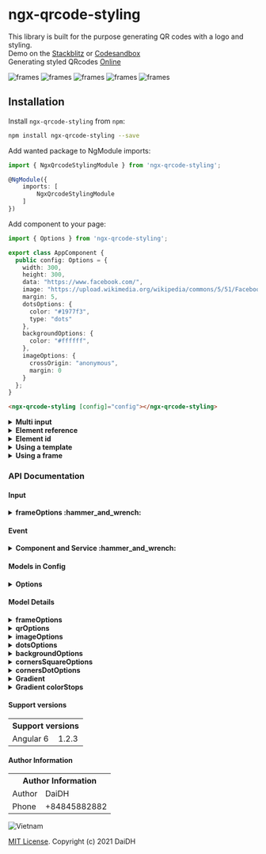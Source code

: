 # ngx-qrcode-styling

This library is built for the purpose generating QR codes with a logo and styling. \
Demo on the [Stackblitz](https://stackblitz.com/edit/angular-ngx-qrcode-styling) or [Codesandbox](https://codesandbox.io/s/ngx-qrcode-styling-vlvvi) \
Generating styled QRcodes [Online](https://qr-code-styling.com/)

![frames](https://raw.githubusercontent.com/id1945/ngx-qrcode-styling/master/ngx-qrcode-styling-frames-01.png)
![frames](https://raw.githubusercontent.com/id1945/ngx-qrcode-styling/master/ngx-qrcode-styling-frames-02.png)
![frames](https://raw.githubusercontent.com/id1945/ngx-qrcode-styling/master/ngx-qrcode-styling-frames-03.png)
![frames](https://raw.githubusercontent.com/id1945/ngx-qrcode-styling/master/ngx-qrcode-styling-frames-04.png)
![frames](https://raw.githubusercontent.com/id1945/ngx-qrcode-styling/master/ngx-qrcode-styling-frames-05.png)

## Installation
Install `ngx-qrcode-styling` from `npm`:
```bash
npm install ngx-qrcode-styling --save
```

Add wanted package to NgModule imports:
```typescript
import { NgxQrcodeStylingModule } from 'ngx-qrcode-styling';

@NgModule({
    imports: [
        NgxQrcodeStylingModule
    ]
})
```

Add component to your page:
```typescript
import { Options } from 'ngx-qrcode-styling';

export class AppComponent {
  public config: Options = {
    width: 300,
    height: 300,
    data: "https://www.facebook.com/",
    image: "https://upload.wikimedia.org/wikipedia/commons/5/51/Facebook_f_logo_%282019%29.svg",
    margin: 5,
    dotsOptions: {
      color: "#1977f3",
      type: "dots"
    },
    backgroundOptions: {
      color: "#ffffff",
    },
    imageOptions: {
      crossOrigin: "anonymous",
      margin: 0
    }
  };
}
```

```html
<ngx-qrcode-styling [config]="config"></ngx-qrcode-styling>
```
<details><summary><b>Multi input</b></summary>

```html
<ngx-qrcode-styling
  #qrcode
  [config]="config" 
  [type]="'canvas'"
  [shape]="'square'"
  [width]="200"
  [height]="200"
  [margin]="5"
  [data]="'Angular QRCode'"
  [image]="'https://upload.wikimedia.org/wikipedia/commons/5/51/Facebook_f_logo_%282019%29.svg'">
</ngx-qrcode-styling>
```
```typescript
import { NgxQrcodeStylingComponent, Options } from 'ngx-qrcode-styling';

export class AppComponent {
    @ViewChild('qrcode', { static: false }) public qrcode!: NgxQrcodeStylingComponent;

    onUpdate(): void {
        this.qrcode.update(this.qrcode.config, {
          // height: 300,
          // width: 300,
          frameOptions: {
            height: 600,
            width: 600,
          },
          ...
        }).subscribe((res) => {
          // TO DO something!
        });
    }
    
    onDownload(): void {
        this.qrcode.download("file-name.png").subscribe((res) => {
          // TO DO something!
        });
    }
}
```

</details>

<details><summary><b>Element reference</b></summary>

```html
<div #canvas></div>
```
```typescript
import { NgxQrcodeStylingService, Options } from 'ngx-qrcode-styling';

export class AppComponent implements AfterViewInit {
    @ViewChild("canvas", { static: false }) canvas: ElementRef;
    public config: Options = {...};
    
    constructor(private qrcode: NgxQrcodeStylingService) {}

    ngAfterViewInit(): void {
        // Create QRCode by Service and ElementRef 
        this.qrcode.create(this.config, this.canvas.nativeElement).subscribe((res) => {
          // TO DO something!
        });
    }
}
```

</details>

<details><summary><b>Element id</b></summary>

```html
<div id="canvas"></div>
```
```typescript
import { NgxQrcodeStylingService, Options } from 'ngx-qrcode-styling';

export class AppComponent implements AfterViewInit {
    public config: Options = {...};
    
    constructor(private qrcode: NgxQrcodeStylingService) {}
   
    ngAfterViewInit(): void {
        // Create QRCode by Service and HTMLElement 
        this.qrcode.create(this.config, document.getElementById('canvas')).subscribe((res) => {
          // TO DO something!
        });
    }
}
```

</details>


<details><summary><b>Using a template</b></summary>

```typescript
import { Options } from 'ngx-qrcode-styling';

export class AppComponent {
    public config: Options = {
        template: 'bitcoin',
        ...
    }
}
```
Or
```html
<ngx-qrcode-styling [template]="'bitcoin'" [data]="'ngx-qrcode-styling'"></ngx-qrcode-styling>
```
  
</details>

<details><summary><b>Using a frame</b></summary>
  
```typescript
import { Options } from 'ngx-qrcode-styling';

export class AppComponent {
    public config: Options = {
        frameOptions: {
              style: 'F_036',
              width: 300,
              height: 300,
              x: 50,
              y: 50
        }
        ...
    }
}
```
Or
```html
<ngx-qrcode-styling
  [template]="'bitcoin'"
  [data]="'ngx-qrcode-styling'"
  [width]="280"
  [height]="280"
  [image]="'https://upload.wikimedia.org/wikipedia/commons/thumb/9/9a/BTC_Logo.svg/60px-BTC_Logo.svg.png'"
  [frameOptions]="{style: 'F_036', height: 300, width: 300, x: 60, y: 60}">
</ngx-qrcode-styling>
```
</details>

### API Documentation

#### Input

<details><summary><b>frameOptions :hammer_and_wrench:</b></summary>

Property                    |Type                                           |Default Value|Description
----------------------------|-----------------------------------------------|-------------|-----------------------------------------------------
(type)                      |`canvas`, `svg`                                |`canvas`     |The type of the element that will be rendered
(shape)                     |`square`, `circle`                             |`square`     |The type of the element that will be rendered
(width)                     |number                                         |`300`        |Size of canvas
(height)                    |number                                         |`300`        |Size of canvas
(margin)                    |number                                         |`0`          |Margin around canvas
(data)                      |string                                         |             |The date will be encoded to the QR code
(image)                     |string                                         |             |The image will be copied to the center of the QR code
(scale)                     |number                                         |`0`          |Scale qrcode
(rotate)                    |number                                         |`0`          |Rotate qrcode
(template)                  |`default`, `ocean`, `sunflower`, `luxury`, `bitcoin`, `starbucks`, `angular`, `facebook`, `beans`, `green`, `sky`, `mosaic`, `coffee`, `vintage`, `stamp`, `chess`, `jungle` , `arabic` , `tea` , `grape` | `default`                 | The design of the element that will be rendered
(frameOptions)              |object                                         |             |Options will be passed to `qrcode-generator` lib
(qrOptions)                 |object                                         |             |Options will be passed to `qrcode-generator` lib
(imageOptions)              |object                                         |             |Specific image options, details see below
(dotsOptions)               |object                                         |             |Dots styling options
(cornersSquareOptions)      |object                                         |             |Square in the corners styling options
(backgroundOptions)         |object                                         |             |QR background styling options

</details>

#### Event

<details><summary><b>Component and Service :hammer_and_wrench:</b></summary>

| Field             | Description               | Type                    | Default   |
| ---               | ---                       | ---                     | ---       |
| (create)          | status                    | AsyncSubject            | -         | 
| (update)          | status                    | AsyncSubject            | -         | 
| (download)        | status                    | AsyncSubject            | -         | 

</details>

#### Models in Config 

<details><summary><b>Options</b></summary>

```typescript
export declare type Options = {
    type?: DrawType;
    shape?: ShapeType;
    width?: number;
    height?: number;
    margin?: number;
    data?: string;
    image?: string;
    scale?: number;
    rotate?: number;
    template?: string;
    frameOptions?: {
        style?: string;
        height?: number;
        width?: number;
        x?: number;
        y?: number;
        texts?: UnknownObject[]; // SVG Attribute reference
        contents?: UnknownObject[]; // SVG Attribute reference
        containers?: UnknownObject[]; // SVG Attribute reference
    };
    qrOptions?: {
        typeNumber?: TypeNumber;
        mode?: Mode;
        errorCorrectionLevel?: ErrorCorrectionLevel;
    };
    imageOptions?: {
        hideBackgroundDots?: boolean;
        imageSize?: number;
        crossOrigin?: string;
        margin?: number;
    };
    dotsOptions?: {
        type?: DotType;
        color?: string;
        gradient?: Gradient;
    };
    cornersSquareOptions?: {
        type?: CornerSquareType;
        color?: string;
        gradient?: Gradient;
    };
    cornersDotOptions?: {
        type?: CornerDotType;
        color?: string;
        gradient?: Gradient;
    };
    backgroundOptions?: {
        round?: number;
        color?: string;
        gradient?: Gradient;
    };
};
```

</details>

#### Model Details

<details><summary><b>frameOptions</b></summary>

Property            |Type                                              |Default Value
--------------------|--------------------------------------------------|-------------
style               |`F_020`, ... `F_080`, `FE_001`, ... `FE_XXX`      |`F_020`
width               |number(`0 - max`)                                 |`300`
height              |number(`0 - max`)                                 |`300`
x                   |number(`0 - max`)                                 |`50`
y                   |number(`0 - max`)                                 |`50`
texts               |UnknownObject[]                                   | -
contents            |UnknownObject[]                                   | -
containers          |UnknownObject[]                                   | -

</details>

<details><summary><b>qrOptions</b></summary>

Property            |Type                                              |Default Value
--------------------|--------------------------------------------------|-------------
typeNumber          |`0`,`40`                                          |`0`
mode                |`Numeric`, `Alphanumeric`, `Byte`, `Kanji`        |
errorCorrectionLevel|`L`, `M`, `Q`, `H`                                |`Q`

</details>

<details><summary><b>imageOptions</b></summary>

Property          |Type                                   |Default Value|Description
------------------|---------------------------------------|-------------|------------------------------------------------------------------------------
hideBackgroundDots|boolean                                |`true`       |Hide all dots covered by the image
imageSize         |number                                 |`0.4`        |Coefficient of the image size. Not recommended to use ove 0.5. Lower is better
margin            |number                                 |`0`          |Margin of the image in px
crossOrigin       |`anonymous`, `use-credentials`         |             |Set "anonymous" if you want to download QR code from other origins.

</details>

<details><summary><b>dotsOptions</b></summary>

Property|Type                                                                          |Default Value|Description
--------|------------------------------------------------------------------------------|-------------|-------------------
color   |string                                                                        |`#000`       |Color of QR dots
gradient|object                                                                        |             |Gradient of QR dots
type    |`rounded`,`dots`, `classy`, `classy-rounded`, `square`, `extra-rounded`       |`square`     |Style of QR dots

</details>

<details><summary><b>backgroundOptions</b></summary>

Property|Type  |Default Value
--------|------|-------------
color   |string|`#fff`
gradient|object|

</details>

<details><summary><b>cornersSquareOptions</b></summary>

Property|Type                                     |Default Value|Description
--------|-----------------------------------------|-------------|-----------------
color   |string                                   |             |Color of Corners Square
gradient|object                                   |             |Gradient of Corners Square
type    |`dot`, `square`, `extra-rounded`         |             |Style of Corners Square

</details>

<details><summary><b>cornersDotOptions</b></summary>

Property|Type                     |Default Value|Description
--------|-------------------------|-------------|-----------------
color   |string                   |             |Color of Corners Dot
gradient|object                   |             |Gradient of Corners Dot
type    |`dot`, `square`          |             |Style of Corners Dot

</details>

<details><summary><b>Gradient</b></summary>

`dotsOptions.gradient`

`backgroundOptions.gradient`

`cornersSquareOptions.gradient`

`cornersDotOptions.gradient`

Property  |Type                        |Default Value|Description
----------|----------------------------|-------------|---------------------------------------------------------
type      |`linear`, `radial`          |`linear`     |Type of gradient spread
rotation  |number                      |0            |Rotation of gradient in radians (Math.PI === 180 degrees)
colorStops|array of objects            |             |Gradient colors. Example `[{ offset: 0, color: 'blue' }, {  offset: 1, color: 'red' }]`

</details>

<details><summary><b>Gradient colorStops</b></summary>

`dotsOptions.gradient.colorStops[]`

`backgroundOptions.gradient.colorStops[]`

`cornersSquareOptions.gradient.colorStops[]`

`cornersDotOptions.gradient.colorStops[]`

Property|Type            |Default Value|Description
--------|----------------|-------------|-----------------------------------
offset  |`0`, `1`        |             |Position of color in gradient range
color   |string          |             |Color of stop in gradient range

</details>

#### Support versions
  
<table>
  <tr>
    <th colspan="2">Support versions</th>
  </tr>
  <tr>
    <td>Angular 6</td>
    <td>1.2.3</td>
  </tr>
</table>

#### Author Information
  
<table>
  <tr>
    <th colspan="2">Author Information</th>
  </tr>
  <tr>
    <td>Author</td>
    <td>DaiDH</td>
  </tr>
  <tr>
    <td>Phone</td>
    <td>+84845882882</td>
  </tr>
</table>

![Vietnam](https://raw.githubusercontent.com/id1945/id1945/master/vietnam.gif)

[MIT License](https://github.com/id1945/ngx-qrcode-styling/blob/master/LICENSE). Copyright (c) 2021 DaiDH